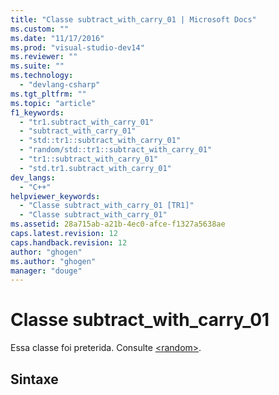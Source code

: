 ```yaml
---
title: "Classe subtract_with_carry_01 | Microsoft Docs"
ms.custom: ""
ms.date: "11/17/2016"
ms.prod: "visual-studio-dev14"
ms.reviewer: ""
ms.suite: ""
ms.technology: 
  - "devlang-csharp"
ms.tgt_pltfrm: ""
ms.topic: "article"
f1_keywords: 
  - "tr1.subtract_with_carry_01"
  - "subtract_with_carry_01"
  - "std::tr1::subtract_with_carry_01"
  - "random/std::tr1::subtract_with_carry_01"
  - "tr1::subtract_with_carry_01"
  - "std.tr1.subtract_with_carry_01"
dev_langs: 
  - "C++"
helpviewer_keywords: 
  - "Classe subtract_with_carry_01 [TR1]"
  - "Classe subtract_with_carry_01"
ms.assetid: 28a715ab-a21b-4ec0-afce-f1327a5638ae
caps.latest.revision: 12
caps.handback.revision: 12
author: "ghogen"
ms.author: "ghogen"
manager: "douge"
---
```

# Classe subtract_with_carry_01
Essa classe foi preterida. Consulte [\<random\>](../standard-library/random.md).  
  
## Sintaxe